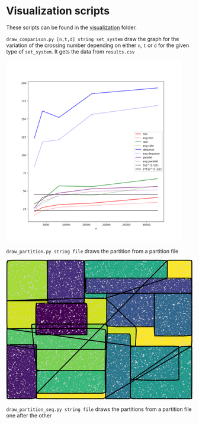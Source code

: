 # Visualization scripts

These scripts can be found in the [visualization](./visualization) folder.

`draw_comparison.py [n,t,d] string set_system` draw the graph for the variation of the crossing number depending on either `n`, `t` or `d` for the given type of `set_system`. It gets the data from `results.csv`

![result image of draw_comparison.py](../img/grid.png)

`draw_partition.py string file` draws the partition from a partition file

![result image of draw_partition.py](../img/gridr.png)

`draw_partition_seq.py string file` draws the partitions from a partition file one after the other
